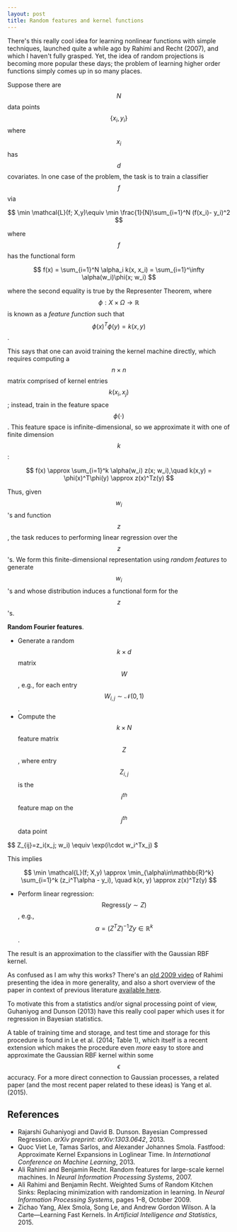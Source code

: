 ```yaml
---
layout: post
title: Random features and kernel functions
---
```


There's this really cool idea for learning nonlinear functions with simple techniques, launched quite a while ago by Rahimi and Recht (2007), and which I haven't fully grasped. Yet, the idea of random projections is becoming more popular these days; the problem of learning higher order functions simply comes up in so many places.

Suppose there are $$N$$ data points $$\{x_i,y_i\}$$ where $$x_i$$ has $$d$$ covariates. In one case of the problem, the task is to train a classifier $$f$$ via

$$
\min \mathcal{L}(f; X,y)\equiv \min \frac{1}{N}\sum_{i=1}^N (f(x_i)- y_i)^2
$$

where $$f$$ has the functional form

$$
f(x) = \sum_{i=1}^N \alpha_i k(x, x_i)
= \sum_{i=1}^\infty \alpha(w_i)\phi(x; w_i)
$$

where the second equality is true by the Representer Theorem, where $$\phi:X\times\Omega\to\mathbb{R}$$ is known as a _feature function_ such that $$\phi(x)^T\phi(y) = k(x,y)$$.

This says that one can avoid training the kernel machine directly, which requires computing a $$n\times n$$ matrix comprised of kernel entries $$k(x_i,x_j)$$; instead, train in the feature space $$\phi(\cdot)$$. This feature space is infinite-dimensional, so we approximate it with one of finite dimension $$k$$:

$$
f(x) \approx \sum_{i=1}^k \alpha(w_i) z(x; w_i),\quad k(x,y) = \phi(x)^T\phi(y) \approx z(x)^Tz(y)
$$

Thus, given $$w_i$$'s and function $$z$$, the task reduces to performing linear regression over the $$z$$'s. We form this finite-dimensional representation using _random features_ to generate $$w_i$$'s and whose distribution induces a functional form for the $$z$$'s.

__Random Fourier features__.

* Generate a random $$k\times d$$ matrix $$W$$, e.g., for each entry $$W_{i,j}\sim\mathcal{N}(0,1)$$.
* Compute the $$k\times N$$ feature matrix $$Z$$, where entry $$Z_{i,j}$$ is the $$i^{th}$$ feature map on the $$j^{th}$$ data point

$$
Z_{ij}=z_i(x_j;
w_i) \equiv \exp(i\cdot w_i^Tx_j)
$

This implies

$$
\min \mathcal{L}(f; X,y) \approx \min_{\alpha\in\mathbb{R}^k} \sum_{i=1}^k (z_i^T\alpha -
y_i), \quad k(x, y) \approx z(x)^Tz(y)
$$

* Perform linear regression: $$\mathrm{Regress}(y \sim Z)$$, e.g., $$\alpha = (Z^TZ)^{-1}Zy\in\mathbb{R}^k$$.

The result is an approximation to the classifier with the Gaussian RBF kernel.

As confused as I am why this works? There's an [old 2009 video](http://research.microsoft.com/apps/video/default.aspx?id=103390&l=i) of Rahimi presenting the idea in more generality, and also a short overview of the paper in context of previous literature [available here](http://blog.smola.org/post/10572672684/the-neal-kernel-and-random-kitchen-sinks).

To motivate this from a statistics and/or signal processing point of view, Guhaniyog and Dunson (2013) have this really cool paper which uses it for regression in Bayesian statistics.

A table of training time and storage, and test time and storage for this procedure is found in Le et al. (2014; Table 1), which itself is a recent extension which makes the procedure even _more_ easy to store and approximate the Gaussian RBF kernel within some $$\epsilon$$ accuracy.  For a more direct connection to Gaussian processes, a related paper (and the most recent paper related to these ideas) is Yang et al. (2015).


## References
* Rajarshi Guhaniyogi and David B. Dunson. Bayesian Compressed Regression. _arXiv preprint: arXiv:1303.0642_, 2013.
* Quoc Viet Le, Tamas Sarlos, and Alexander Johannes Smola. Fastfood: Approximate Kernel Expansions in Loglinear Time. In _International Conference on Machine Learning_, 2013.
* Ali Rahimi and Benjamin Recht. Random features for large-scale kernel machines. In _Neural Information Processing Systems_, 2007.
* Ali Rahimi and Benjamin Recht. Weighted Sums of Random Kitchen Sinks: Replacing minimization with randomization in learning. In _Neural Information Processing Systems_, pages 1–8, October 2009.
* Zichao Yang, Alex Smola, Song Le, and Andrew Gordon Wilson. A la Carte—Learning Fast Kernels. In _Artificial Intelligence and Statistics_, 2015.
